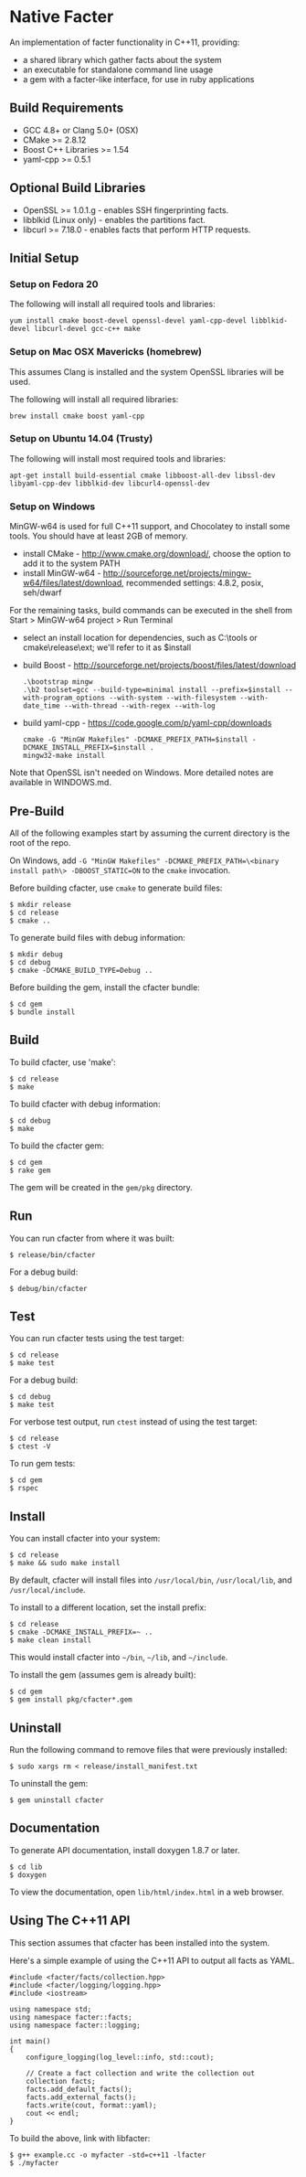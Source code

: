 Native Facter
=============

An implementation of facter functionality in C++11, providing:
* a shared library which gather facts about the system
* an executable for standalone command line usage
* a gem with a facter-like interface, for use in ruby applications

Build Requirements
------------------

* GCC 4.8+ or Clang 5.0+ (OSX)
* CMake >= 2.8.12
* Boost C++ Libraries >= 1.54
* yaml-cpp >= 0.5.1

Optional Build Libraries
------------------------

* OpenSSL >= 1.0.1.g - enables SSH fingerprinting facts.
* libblkid (Linux only) - enables the partitions fact.
* libcurl >= 7.18.0 - enables facts that perform HTTP requests.

Initial Setup
-------------

### Setup on Fedora 20

The following will install all required tools and libraries:

    yum install cmake boost-devel openssl-devel yaml-cpp-devel libblkid-devel libcurl-devel gcc-c++ make

### Setup on Mac OSX Mavericks (homebrew)

This assumes Clang is installed and the system OpenSSL libraries will be used.

The following will install all required libraries:

    brew install cmake boost yaml-cpp

### Setup on Ubuntu 14.04 (Trusty)

The following will install most required tools and libraries:

    apt-get install build-essential cmake libboost-all-dev libssl-dev libyaml-cpp-dev libblkid-dev libcurl4-openssl-dev

### Setup on Windows

MinGW-w64 is used for full C++11 support, and Chocolatey to install some tools. You should have at least 2GB of memory.

*   install CMake - http://www.cmake.org/download/, choose the option to add it to the system PATH
*   install MinGW-w64 - http://sourceforge.net/projects/mingw-w64/files/latest/download, recommended settings: 4.8.2, posix, seh/dwarf

For the remaining tasks, build commands can be executed in the shell from Start > MinGW-w64 project > Run Terminal

*   select an install location for dependencies, such as C:\tools or cmake\release\ext; we'll refer to it as $install

*   build Boost - http://sourceforge.net/projects/boost/files/latest/download

        .\bootstrap mingw
        .\b2 toolset=gcc --build-type=minimal install --prefix=$install --with-program_options --with-system --with-filesystem --with-date_time --with-thread --with-regex --with-log

*   build yaml-cpp - https://code.google.com/p/yaml-cpp/downloads

        cmake -G "MinGW Makefiles" -DCMAKE_PREFIX_PATH=$install -DCMAKE_INSTALL_PREFIX=$install .
        mingw32-make install

Note that OpenSSL isn't needed on Windows. More detailed notes are available in WINDOWS.md.


Pre-Build
---------

All of the following examples start by assuming the current directory is the root of the repo.

On Windows, add `-G "MinGW Makefiles" -DCMAKE_PREFIX_PATH=\<binary install path\> -DBOOST_STATIC=ON` to the `cmake` invocation.

Before building cfacter, use `cmake` to generate build files:

    $ mkdir release
    $ cd release
    $ cmake ..

To generate build files with debug information:

    $ mkdir debug
    $ cd debug
    $ cmake -DCMAKE_BUILD_TYPE=Debug ..

Before building the gem, install the cfacter bundle:

    $ cd gem
    $ bundle install

Build
-----

To build cfacter, use 'make':

    $ cd release
    $ make

To build cfacter with debug information:

    $ cd debug
    $ make

To build the cfacter gem:

    $ cd gem
    $ rake gem

The gem will be created in the `gem/pkg` directory.

Run
---

You can run cfacter from where it was built:

`$ release/bin/cfacter`

For a debug build:

`$ debug/bin/cfacter`

Test
----

You can run cfacter tests using the test target:

    $ cd release
    $ make test

For a debug build:

    $ cd debug
    $ make test

For verbose test output, run `ctest` instead of using the test target:

    $ cd release
    $ ctest -V

To run gem tests:

    $ cd gem
    $ rspec

Install
-------

You can install cfacter into your system:

    $ cd release
    $ make && sudo make install

By default, cfacter will install files into `/usr/local/bin`, `/usr/local/lib`, and `/usr/local/include`.

To install to a different location, set the install prefix:

    $ cd release
    $ cmake -DCMAKE_INSTALL_PREFIX=~ ..
    $ make clean install

This would install cfacter into `~/bin`, `~/lib`, and `~/include`.

To install the gem (assumes gem is already built):

    $ cd gem
    $ gem install pkg/cfacter*.gem

Uninstall
---------

Run the following command to remove files that were previously installed:

    $ sudo xargs rm < release/install_manifest.txt

To uninstall the gem:

    $ gem uninstall cfacter

Documentation
-------------

To generate API documentation, install doxygen 1.8.7 or later.

    $ cd lib
    $ doxygen

To view the documentation, open `lib/html/index.html` in a web browser.


Using The C++11 API
-------------------

This section assumes that cfacter has been installed into the system.

Here's a simple example of using the C++11 API to output all facts as YAML.

    #include <facter/facts/collection.hpp>
    #include <facter/logging/logging.hpp>
    #include <iostream>

    using namespace std;
    using namespace facter::facts;
    using namespace facter::logging;

    int main()
    {
        configure_logging(log_level::info, std::cout);

        // Create a fact collection and write the collection out
        collection facts;
        facts.add_default_facts();
        facts.add_external_facts();
        facts.write(cout, format::yaml);
        cout << endl;
    }

To build the above, link with libfacter:

    $ g++ example.cc -o myfacter -std=c++11 -lfacter
    $ ./myfacter
